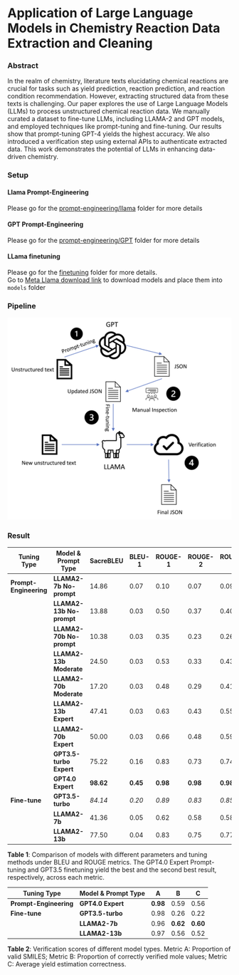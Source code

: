 # Application of Large Language Models in Chemistry Reaction Data Extraction and Cleaning
### Abstract
In the realm of chemistry, literature texts elucidating chemical reactions are crucial for tasks such as yield prediction, reaction prediction, and reaction condition recommendation. However, extracting structured data from these texts is challenging. Our paper explores the use of Large Language Models (LLMs) to process unstructured chemical reaction data. We manually curated a dataset to fine-tune LLMs, including LLAMA-2 and GPT models, and employed techniques like prompt-tuning and fine-tuning. Our results show that prompt-tuning GPT-4 yields the highest accuracy. We also introduced a verification step using external APIs to authenticate extracted data. This work demonstrates the potential of LLMs in enhancing data-driven chemistry.
### Setup
#### Llama Prompt-Engineering
Please go for the [prompt-engineering/llama](https://github.com/joker-bruce/LLM_Extraction_Chem/tree/main/prompt_engineering/llama) folder for more details
#### GPT Prompt-Engineering
Please go for the [prompt-engineering/GPT](https://github.com/joker-bruce/LLM_Extraction_Chem/tree/main/prompt_engineering/GPT) folder for more details
#### LLama finetuning
Please go for the [finetuning](https://github.com/joker-bruce/LLM_Extraction_Chem/tree/main/finetuning) folder for more details.  
Go to [Meta Llama download link](https://llama.meta.com/llama-downloads/) to download models and place them into `models` folder

### Pipeline
![workflow](image/workflow.png)
### Result
| **Tuning Type** | **Model & Prompt Type** | **SacreBLEU** | **BLEU-1** | **ROUGE-1** | **ROUGE-2** | **ROUGE-L** |
|-----------------|-------------------------|---------------|------------|-------------|-------------|-------------|
| **Prompt-Engineering** | **LLAMA2-7b No-prompt**  | 14.86         | 0.07       | 0.10        | 0.07        | 0.09        |
|                 | **LLAMA2-13b No-prompt** | 13.88         | 0.03       | 0.50        | 0.37        | 0.40        |
|                 | **LLAMA2-70b No-prompt** | 10.38         | 0.03       | 0.35        | 0.23        | 0.26        |
|                 | **LLAMA2-13b Moderate**  | 24.50         | 0.03       | 0.53        | 0.33        | 0.43        |
|                 | **LLAMA2-70b Moderate**  | 17.20         | 0.03       | 0.48        | 0.29        | 0.41        |
|                 | **LLAMA2-13b Expert**    | 47.41         | 0.03       | 0.63        | 0.43        | 0.55        |
|                 | **LLAMA2-70b Expert**    | 50.00         | 0.03       | 0.66        | 0.48        | 0.59        |
|                 | **GPT3.5-turbo Expert**  | 75.22         | 0.16       | 0.83        | 0.73        | 0.74        |
|                 | **GPT4.0 Expert**        | **98.62**     | **0.45**   | **0.98**    | **0.98**    | **0.98**    |
| **Fine-tune**   | **GPT3.5-turbo**         | _84.14_       | _0.20_     | _0.89_      | _0.83_      | _0.85_      |
|                 | **LLAMA2-7b**            | 41.36         | 0.05       | 0.62        | 0.58        | 0.58        |
|                 | **LLAMA2-13b**           | 77.50         | 0.04       | 0.83        | 0.75        | 0.77        |

**Table 1**: Comparison of models with different parameters and tuning methods under BLEU and ROUGE metrics. The GPT4.0 Expert Prompt-tuning and GPT3.5 finetuning yield the best and the second best result, respectively, across each metric.


| **Tuning Type** | **Model & Prompt Type** | **A** | **B** | **C** |
|-----------------|-------------------------|-------|-------|-------|
| **Prompt-Engineering** | **GPT4.0 Expert**       | **0.98** | 0.59  | 0.56  |
| **Fine-tune**   | **GPT3.5-turbo**        | 0.98  | 0.26  | 0.22  |
|                 | **LLAMA2-7b**           | 0.96  | **0.62** | **0.60** |
|                 | **LLAMA2-13b**          | 0.97  | 0.56  | 0.52  |

**Table 2**: Verification scores of different model types. Metric A: Proportion of valid SMILES; Metric B: Proportion of correctly verified mole values; Metric C: Average yield estimation correctness.
###

